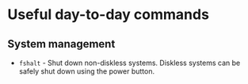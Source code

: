 # Useful day-to-day commands

## System management

- `fshalt` - Shut down non-diskless systems. Diskless systems can be safely shut down using the power button.
